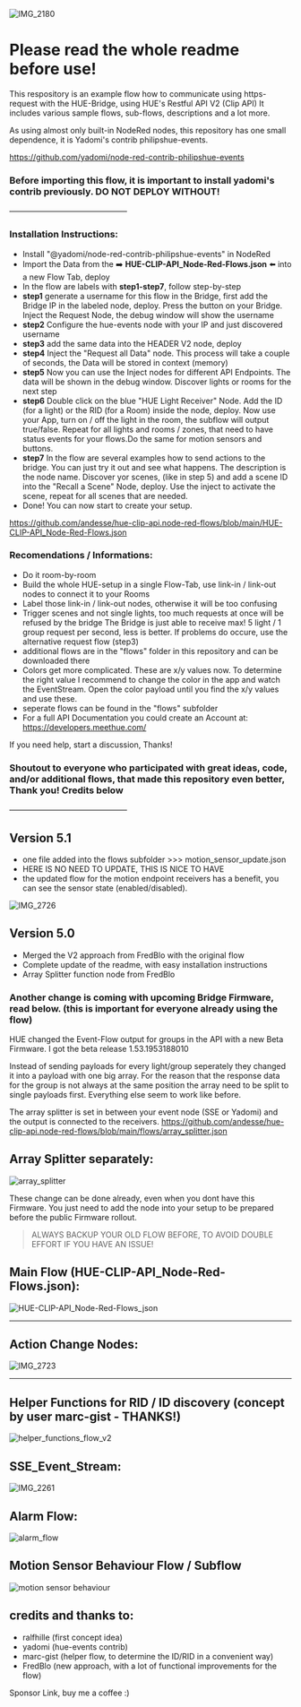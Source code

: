 ![IMG_2180](https://user-images.githubusercontent.com/76150626/174133694-50b4d23b-7ee6-42a3-8d64-24de60890dde.jpeg)


# Please read the whole readme before use!

This respository is an example flow how to communicate using https-request with the HUE-Bridge, using HUE's Restful API V2 (Clip API) 
It includes various sample flows, sub-flows, descriptions and a lot more.

As using almost only built-in NodeRed nodes, this repository has one small dependence, it is Yadomi's contrib philipshue-events.

https://github.com/yadomi/node-red-contrib-philipshue-events

### Before importing this flow, it is important to install yadomi's contrib previously. DO NOT DEPLOY WITHOUT!

———————————————

### Installation Instructions:
- Install "@yadomi/node-red-contrib-philipshue-events" in NodeRed
- Import the Data from the :arrow_right: **HUE-CLIP-API_Node-Red-Flows.json** :arrow_left: into a new Flow Tab, deploy
- In the flow are labels with **step1-step7**, follow step-by-step
- **step1** generate a username for this flow in the Bridge, first add the Bridge IP in the labeled node, deploy.
Press the button on your Bridge. Inject the Request Node, the debug window will show the username
- **step2** Configure the hue-events node with your IP and just discovered username
- **step3** add the same data into the HEADER V2 node, deploy
- **step4** Inject the "Request all Data" node. This process will take a couple of seconds, the Data will be stored in context (memory)
- **step5** Now you can use the Inject nodes for different API Endpoints. The data will be shown in the debug window. Discover lights or rooms for the next step
- **step6** Double click on the blue "HUE Light Receiver" Node. Add the ID (for a light) or the RID (for a Room) inside the node, deploy. 
Now use your App, turn on / off the light in the room, the subflow will output true/false. Repeat for all lights and rooms / zones, that need to have status events for your flows.Do the same for motion sensors and buttons.
- **step7** In the flow are several examples how to send actions to the bridge. You can just try it out and see what happens. The description is the node name.
  Discover yor scenes, (like in step 5) and add a scene ID into the "Recall a Scene" Node, deploy. Use the inject to activate the scene, repeat for all scenes that are needed.
- Done! You can now start to create your setup.

https://github.com/andesse/hue-clip-api.node-red-flows/blob/main/HUE-CLIP-API_Node-Red-Flows.json

### Recomendations / Informations:
- Do it room-by-room 
- Build the whole HUE-setup in a single Flow-Tab, use link-in / link-out nodes to connect it to your Rooms
- Label those link-in / link-out nodes, otherwise it will be too confusing
- Trigger scenes and not single lights, too much requests at once will be refused by the bridge
  The Bridge is just able to receive max! 5 light / 1 group request per second, less is better. If problems do occure, use the alternative request flow (step3)
- additional flows are in the "flows" folder in this repository and can be downloaded there
- Colors get more complicated. These are x/y values now. To determine the right value I recommend to change the color in the app and watch the EventStream. Open the color payload until you find the x/y values and use these.
- seperate flows can be found in the "flows" subfolder
- For a full API Documentation you could create an Account at: https://developers.meethue.com/                              

If you need help, start a discussion, Thanks!



### Shoutout to everyone who participated with great ideas, code, and/or additional flows, that made this repository even better, Thank you! Credits below

———————————————

Version 5.1
---
- one file added into the flows subfolder >>> motion_sensor_update.json
- HERE IS NO NEED TO UPDATE, THIS IS NICE TO HAVE
- the updated flow for the motion endpoint receivers has a benefit, you can see the sensor state (enabled/disabled).

![IMG_2726](https://user-images.githubusercontent.com/76150626/192052817-32535569-39c1-4c79-b8f9-2dbc019ca83b.jpeg)



Version 5.0
---

- Merged the V2 approach from FredBlo with the original flow
- Complete update of the readme, with easy installation instructions
- Array Splitter function node from FredBlo

### Another change is coming with upcoming Bridge Firmware, read below. (this is important for everyone already using the flow)

HUE changed the Event-Flow output for groups in the API with a new Beta Firmware. I got the beta release 1.53.1953188010

Instead of sending payloads for every light/group seperately they changed it into a payload with one big array.
For the reason that the response data for the group is not always at the same position the array need to be split to single payloads first. 
Everything else seem to work like before.

The array splitter is set in between your event node (SSE or Yadomi) and the output is connected to the receivers.
https://github.com/andesse/hue-clip-api.node-red-flows/blob/main/flows/array_splitter.json


Array Splitter separately:
-----------
![array_splitter](https://user-images.githubusercontent.com/76150626/188687682-3bceea2c-4d40-495e-9eed-42d041415508.JPG)


These change can be done already, even when you dont have this Firmware. You just need to add the node into your setup to be prepared before the public Firmware rollout. 
>ALWAYS BACKUP YOUR OLD FLOW BEFORE, TO AVOID DOUBLE EFFORT IF YOU HAVE AN ISSUE!




Main Flow (HUE-CLIP-API_Node-Red-Flows.json):
------------
![HUE-CLIP-API_Node-Red-Flows_json](https://user-images.githubusercontent.com/76150626/188687612-092979bd-2711-4c24-9345-51c438d5056e.JPG)

-----------------------------------------------------------

Action Change Nodes:
---
![IMG_2723](https://user-images.githubusercontent.com/76150626/192001918-178e9a6e-8075-4a92-9e0d-f6bfe5792d95.jpeg)

-----------------------------------------------------------

Helper Functions for RID / ID discovery (concept by user marc-gist - THANKS!)
---
![helper_functions_flow_v2](https://user-images.githubusercontent.com/76150626/174495416-dbb394b5-c012-482c-a119-eb16cd073171.PNG)


SSE_Event_Stream:
---

![IMG_2261](https://user-images.githubusercontent.com/76150626/176202424-8f7e53db-bb9a-41aa-8ce4-c71f1b153fa5.jpeg)


Alarm Flow:
---
![alarm_flow](https://user-images.githubusercontent.com/76150626/183428922-b1e3e627-eaae-4777-ba6b-d8bcc7738d00.JPG)


Motion Sensor Behaviour Flow / Subflow
---
![motion sensor behaviour](https://user-images.githubusercontent.com/76150626/183702760-19102a84-9174-4fba-ad38-53cd191c94b3.JPG)


credits and thanks to:
---
- ralfhille (first concept idea)
- yadomi (hue-events contrib)
- marc-gist (helper flow, to determine the ID/RID in a convenient way)
- FredBlo (new approach, with a lot of functional improvements for the flow)

Sponsor Link, buy me a coffee :)
